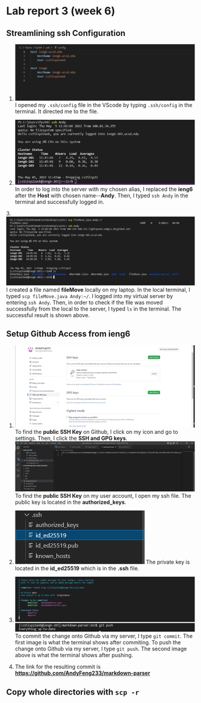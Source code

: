 # Lab report 3 (week 6)

## Streamlining ssh Configuration

1. ![image](config.png)
 I opened my `.ssh/config` file in the VScode by typing `.ssh/config` in the terminal. It directed me to the file. 

2. ![image](alias.png)
In order to log into the server with my chosen alias, I replaced the **ieng6** after the **Host** with chosen name--**Andy**. Then, I typed `ssh Andy` in the terminal and successfully logged in. 

3.![image](scp.png)
I created a file named **fileMove** locally on my laptop. In the local terminal, I typed `scp fileMove.java Andy:~/`. I logged into my virtual server by entering `ssh Andy`. Then, in order to check if the file was moved successfully from the local to the server, I typed `ls` in the terminal. The successful result is shown above. 

## Setup Github Access from ieng6
1. ![image](sshkey.png)
To find the **public SSH Key** on Github, I click on my icon and go to settings. Then, I click the **SSH and GPG keys**. 
   ![image](sshkey1.png)
To find the **public SSH Key** on my user account, I open my ssh file. The public key is located in the **authorized_keys**.

2. ![image](pkey.png)
The private key is located in the **id_ed25519** which is in the **.ssh** file.

3. ![image](gitcommit.png)
   ![image](gitpush.png)
   To commit the change onto Github via my server, I type `git commit`. The first image is what the terminal shows after commiting. To push the change onto Github via my server, I type `git push`. The second image above is what the terminal shows after pushing. 

4. The link for the resulting commit is **https://github.com/AndyFeng233/markdown-parser**

## Copy whole directories with `scp -r`





